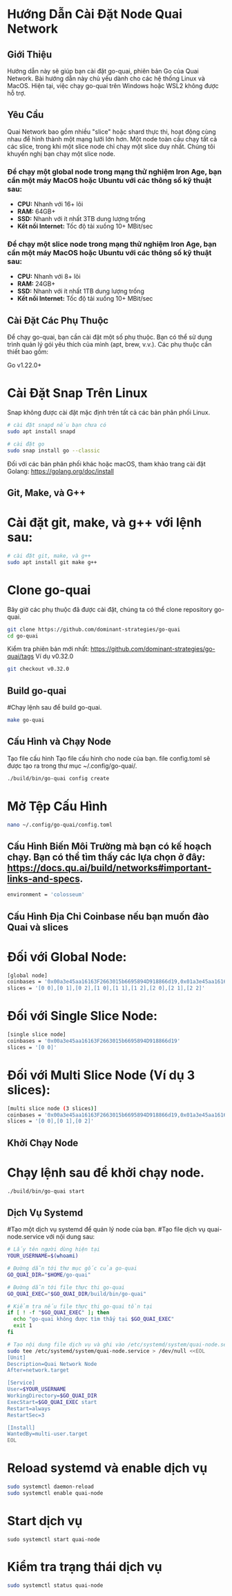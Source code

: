 # Hướng Dẫn Cài Đặt Node Quai Network

## Giới Thiệu
Hướng dẫn này sẽ giúp bạn cài đặt go-quai, phiên bản Go của Quai Network. Bài hướng dẫn này chủ yếu dành cho các hệ thống Linux và MacOS. Hiện tại, việc chạy go-quai trên Windows hoặc WSL2 không được hỗ trợ.

## Yêu Cầu
Quai Network bao gồm nhiều "slice" hoặc shard thực thi, hoạt động cùng nhau để hình thành một mạng lưới lớn hơn. Một node toàn cầu chạy tất cả các slice, trong khi một slice node chỉ chạy một slice duy nhất. Chúng tôi khuyến nghị bạn chạy một slice node.

### Để chạy một global node trong mạng thử nghiệm Iron Age, bạn cần một máy MacOS hoặc Ubuntu với các thông số kỹ thuật sau:
- **CPU:** Nhanh với 16+ lõi
- **RAM:** 64GB+
- **SSD:** Nhanh với ít nhất 3TB dung lượng trống
- **Kết nối Internet:** Tốc độ tải xuống 10+ MBit/sec

### Để chạy một slice node trong mạng thử nghiệm Iron Age, bạn cần một máy MacOS hoặc Ubuntu với các thông số kỹ thuật sau:
- **CPU:** Nhanh với 8+ lõi
- **RAM:** 24GB+
- **SSD:** Nhanh với ít nhất 1TB dung lượng trống
- **Kết nối Internet:** Tốc độ tải xuống 10+ MBit/sec

## Cài Đặt Các Phụ Thuộc
Để chạy go-quai, bạn cần cài đặt một số phụ thuộc. Bạn có thể sử dụng trình quản lý gói yêu thích của mình (apt, brew, v.v.). Các phụ thuộc cần thiết bao gồm:

Go v1.22.0+
# Cài Đặt Snap Trên Linux
Snap không được cài đặt mặc định trên tất cả các bản phân phối Linux.
```bash
# cài đặt snapd nếu bạn chưa có
sudo apt install snapd

# cài đặt go
sudo snap install go --classic
```
Đối với các bản phân phối khác hoặc macOS, tham khảo trang cài đặt Golang: https://golang.org/doc/install

## Git, Make, và G++
# Cài đặt git, make, và g++ với lệnh sau:
```bash
# cài đặt git, make, và g++
sudo apt install git make g++
```
# Clone go-quai
Bây giờ các phụ thuộc đã được cài đặt, chúng ta có thể clone repository go-quai.

```bash
git clone https://github.com/dominant-strategies/go-quai
cd go-quai
```
Kiểm tra phiên bản mới nhất: https://github.com/dominant-strategies/go-quai/tags
Ví dụ v0.32.0

```bash
git checkout v0.32.0
```
## Build go-quai
#Chạy lệnh sau để build go-quai.

```bash
make go-quai
```
## Cấu Hình và Chạy Node
Tạo file cấu hình
Tạo file cấu hình cho node của bạn. file config.toml sẽ được tạo ra trong thư mục ~/.config/go-quai/.

```bash
./build/bin/go-quai config create
```
# Mở Tệp Cấu Hình

```bash
nano ~/.config/go-quai/config.toml
```
## Cấu Hình Biến Môi Trường mà bạn có kế hoạch chạy. Bạn có thể tìm thấy các lựa chọn ở đây: https://docs.qu.ai/build/networks#important-links-and-specs.

```bash
environment = 'colosseum'
```
## Cấu Hình Địa Chỉ Coinbase nếu bạn muốn đào Quai và slices
# Đối với Global Node:

```bash
[global node]
coinbases = '0x00a3e45aa16163F2663015b6695894D918866d19,0x01a3e45aa16163F2663015b6695894D918866d19,0x02a3e45aa16163F2663015b6695894D918866d19,0x10a3e45aa16163F2663015b6695894D918866d19,0x11a3e45aa16163F2663015b6695894D918866d19,0x12a3e45aa16163F2663015b6695894D918866d19,0x20a3e45aa16163F2663015b6695894D918866d19,0x21a3e45aa16163F2663015b6695894D918866d19,0x22a3e45aa16163F2663015b6695894D918866d19'
slices = '[0 0],[0 1],[0 2],[1 0],[1 1],[1 2],[2 0],[2 1],[2 2]'
```
# Đối với Single Slice Node:

```bash
[single slice node]
coinbases = '0x00a3e45aa16163F2663015b6695894D918866d19'
slices = '[0 0]'
```
# Đối với Multi Slice Node (Ví dụ 3 slices):

```bash
[multi slice node (3 slices)]
coinbases = '0x00a3e45aa16163F2663015b6695894D918866d19,0x01a3e45aa16163F2663015b6695894D918866d19,0x02a3e45aa16163F2663015b6695894D918866d19'
slices = '[0 0],[0 1],[0 2]'
```
## Khởi Chạy Node
# Chạy lệnh sau để khởi chạy node.

```bash
./build/bin/go-quai start
```
## Dịch Vụ Systemd
#Tạo một dịch vụ systemd để quản lý node của bạn.
#Tạo file dịch vụ quai-node.service với nội dung sau:

```bash
# Lấy tên người dùng hiện tại
YOUR_USERNAME=$(whoami)

# Đường dẫn tới thư mục gốc của go-quai
GO_QUAI_DIR="$HOME/go-quai"

# Đường dẫn tới file thực thi go-quai
GO_QUAI_EXEC="$GO_QUAI_DIR/build/bin/go-quai"

# Kiểm tra nếu file thực thi go-quai tồn tại
if [ ! -f "$GO_QUAI_EXEC" ]; then
  echo "go-quai không được tìm thấy tại $GO_QUAI_EXEC"
  exit 1
fi

# Tạo nội dung file dịch vụ và ghi vào /etc/systemd/system/quai-node.service
sudo tee /etc/systemd/system/quai-node.service > /dev/null <<EOL
[Unit]
Description=Quai Network Node
After=network.target

[Service]
User=$YOUR_USERNAME
WorkingDirectory=$GO_QUAI_DIR
ExecStart=$GO_QUAI_EXEC start
Restart=always
RestartSec=3

[Install]
WantedBy=multi-user.target
EOL

```
# Reload systemd và enable dịch vụ

```bash
sudo systemctl daemon-reload
sudo systemctl enable quai-node
```
# Start dịch vụ

```****
sudo systemctl start quai-node
```
# Kiểm tra trạng thái dịch vụ

```bash
sudo systemctl status quai-node
```
